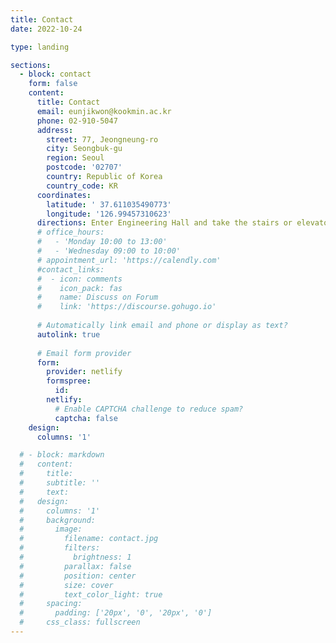```yaml
---
title: Contact
date: 2022-10-24

type: landing

sections:
  - block: contact
    form: false
    content:
      title: Contact
      email: eunjikwon@kookmin.ac.kr
      phone: 02-910-5047
      address:
        street: 77, Jeongneung-ro
        city: Seongbuk-gu
        region: Seoul
        postcode: '02707'
        country: Republic of Korea
        country_code: KR
      coordinates:
        latitude: '	37.611035490773'
        longitude: '126.99457310623'
      directions: Enter Engineering Hall and take the stairs or elevator to Office 529 on Floor 5
      # office_hours:
      #   - 'Monday 10:00 to 13:00'
      #   - 'Wednesday 09:00 to 10:00'
      # appointment_url: 'https://calendly.com'
      #contact_links:
      #  - icon: comments
      #    icon_pack: fas
      #    name: Discuss on Forum
      #    link: 'https://discourse.gohugo.io'
    
      # Automatically link email and phone or display as text?
      autolink: true
    
      # Email form provider
      form:
        provider: netlify
        formspree:
          id:
        netlify:
          # Enable CAPTCHA challenge to reduce spam?
          captcha: false
    design:
      columns: '1'

  # - block: markdown
  #   content:
  #     title:
  #     subtitle: ''
  #     text:
  #   design:
  #     columns: '1'
  #     background:
  #       image: 
  #         filename: contact.jpg
  #         filters:
  #           brightness: 1
  #         parallax: false
  #         position: center
  #         size: cover
  #         text_color_light: true
  #     spacing:
  #       padding: ['20px', '0', '20px', '0']
  #     css_class: fullscreen
---
```

